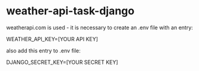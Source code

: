 # weather-api-task-django

weatherapi.com is used - it is necessary to create an .env file with an entry:

WEATHER_API_KEY=[YOUR API KEY]

also add this entry to .env file:

DJANGO_SECRET_KEY=[YOUR SECRET KEY]
